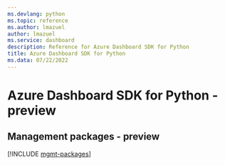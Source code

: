```yaml
---
ms.devlang: python
ms.topic: reference
ms.author: lmazuel
author: lmazuel
ms.service: dashboard
description: Reference for Azure Dashboard SDK for Python
title: Azure Dashboard SDK for Python
ms.data: 07/22/2022
---
```

# Azure Dashboard SDK for Python - preview

## Management packages - preview
[!INCLUDE [mgmt-packages](dashboard-mgmt-index.md)]